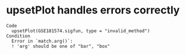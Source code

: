 # upsetPlot handles errors correctly

    Code
      upsetPlot(GSE181574.sigfun, type = "invalid_method")
    Condition
      Error in `match.arg()`:
      ! 'arg' should be one of "bar", "box"

